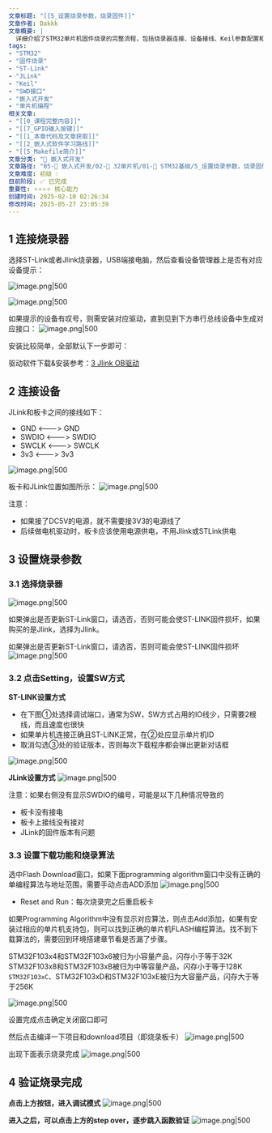 ```yaml
---
文章标题: "[[5_设置烧录参数，烧录固件]]" 
文章作者: Dakkk
文章概要: |
  详细介绍了STM32单片机固件烧录的完整流程，包括烧录器连接、设备接线、Keil参数配置和烧录验证等关键步骤。
tags:
- "STM32"
- "固件烧录"
- "ST-Link"
- "JLink"
- "Keil"
- "SWD接口"
- "嵌入式开发"
- "单片机编程"
相关文章:
- "[[0_课程完整内容]]"
- "[[7_GPIO输入按键]]"
- "[[1_本章代码及文章获取]]"
- "[[2_嵌入式软件学习路线]]"
- "[[5_Makefile简介]]"
文章分类: "🔧 嵌入式开发"
文章路径: "05-🔧 嵌入式开发/02-🚀 32单片机/01-📖 STM32基础/5_设置烧录参数，烧录固件.md"
文章难度: 初级 💧
目前阶段: ✅ 已完成
重要性: ⭐⭐⭐⭐ 核心能力
创建时间: 2025-02-10 02:26:34
修改时间: 2025-05-27 23:05:39
---
```


## 1 连接烧录器

选择ST-Link或者Jlink烧录器，USB端接电脑，然后查看设备管理器上是否有对应设备提示：

![image.png|500](https://my-obsidian-image.oss-cn-guangzhou.aliyuncs.com/2025/02/6e1527da00d94bfd94e579d9bb72dca5.png)

![image.png|500](https://my-obsidian-image.oss-cn-guangzhou.aliyuncs.com/2025/02/becdb8f57cd98c4776838046434bbb37.png)

如果提示的设备有叹号，则需安装对应驱动，直到见到下方串行总线设备中生成对应接口：
![image.png|500](https://my-obsidian-image.oss-cn-guangzhou.aliyuncs.com/2025/02/79245dd4c3f5c0083b3ad779ea358093.png)

安装比较简单，全部默认下一步即可：

驱动软件下载&安装参考：[3 Jlink OB驱动](../../01-🎯%2051单片机/01-📚%20基础入门/_使用工具的软件驱动.md#3%20Jlink%20OB驱动)

## 2 连接设备

JLink和板卡之间的接线如下：
- GND <---> GND
- SWDIO <---> SWDIO
- SWCLK <---> SWCLK
- 3v3 <---> 3v3

![image.png|500](https://my-obsidian-image.oss-cn-guangzhou.aliyuncs.com/2025/02/257953689b8d37b6eb77f6bedb7ce3ba.png)

板卡和JLink位置如图所示：
![image.png|500](https://my-obsidian-image.oss-cn-guangzhou.aliyuncs.com/2025/02/9b0794b324f9045c315c8ae6738934a4.png)

注意：
- 如果接了DC5V的电源，就不需要接3V3的电源线了
- 后续做电机驱动时，板卡应该使用电源供电，不用Jlink或STLink供电

## 3 设置烧录参数

### 3.1 选择烧录器

![image.png|500](https://my-obsidian-image.oss-cn-guangzhou.aliyuncs.com/2025/02/91ea73fab18059b815663880108ff5bc.png)

如果弹出是否更新ST-Link窗口，请选否，否则可能会使ST-LINK固件损坏，如果购买的是Jlink，选择为Jlink。

如果弹出是否更新ST-Link窗口，请选否，否则可能会使ST-LINK固件损坏
![image.png|500](https://my-obsidian-image.oss-cn-guangzhou.aliyuncs.com/2025/02/ae8bc2bec3c5a28f49a5e1b9c596695b.png)

### 3.2 点击Setting，设置SW方式

**ST-LINK设置方式**
- 在下图①处选择调试端口，通常为SW，SW方式占用的IO线少，只需要2根线，而且速度也很快
- 如果单片机连接正确且ST-LINK正常，在②处应显示单片机ID
- 取消勾选③处的验证版本，否则每次下载程序都会弹出更新对话框

![image.png|500](https://my-obsidian-image.oss-cn-guangzhou.aliyuncs.com/2025/02/99b10d3c590518770fa2f8c4de9e74f4.png)


**JLink设置方式**
![image.png|500](https://my-obsidian-image.oss-cn-guangzhou.aliyuncs.com/2025/02/72ba72961a5421740e70e3c3a8c9d976.png)


注意：如果右侧没有显示SWDIO的编号，可能是以下几种情况导致的
- 板卡没有接电
- 板卡上接线没有接对
- JLink的固件版本有问题
### 3.3 设置下载功能和烧录算法

选中Flash Download窗口，如果下面programming algorithm窗口中没有正确的单编程算法与地址范围，需要手动点击ADD添加
![image.png|500](https://my-obsidian-image.oss-cn-guangzhou.aliyuncs.com/2025/02/7849754cf0940500ac40ec001a2df715.png)

- Reset and Run：每次烧录完之后重启板卡


如果Programming Algorithm中没有显示对应算法，则点击Add添加，如果有安装过相应的单片机支持包，则可以找到正确的单片机FLASH编程算法。找不到下载算法的，需要回到环境搭建章节看是否漏了步骤。

STM32F103x4和STM32F103x6被归为小容量产品，闪存小于等于32K 
STM32F103x8和STM32F103xB被归为中等容量产品，闪存小于等于128K 
`STM32F103xC`、STM32F103xD和STM32F103xE被归为大容量产品，闪存大于等于256K

![image.png|500](https://my-obsidian-image.oss-cn-guangzhou.aliyuncs.com/2025/02/436235269862209f12d1b9cb068aaa40.png)

设置完成点击确定关闭窗口即可

然后点击编译一下项目和download项目（即烧录板卡）
![image.png|500](https://my-obsidian-image.oss-cn-guangzhou.aliyuncs.com/2025/02/4ffb6eade9fcb6b7863606d201ea13b1.png)

出现下面表示烧录完成
![image.png|500](https://my-obsidian-image.oss-cn-guangzhou.aliyuncs.com/2025/02/d27de9fb9cbba79eb4171f21ef851adb.png)


## 4 验证烧录完成

**点击上方按钮，进入调试模式**
![image.png|500](https://my-obsidian-image.oss-cn-guangzhou.aliyuncs.com/2025/02/67003118dc1a1a242ffd5caa5f9f24df.png)

**进入之后，可以点击上方的step over，逐步跳入函数验证**
![image.png|500](https://my-obsidian-image.oss-cn-guangzhou.aliyuncs.com/2025/02/f8d202adcaba1e53f248e8e9ac71a28c.png)
